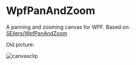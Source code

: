# WpfPanAndZoom

A panning and zooming canvas for WPF. Based on: [SEilers/WpfPanAndZoom](https://github.com/SEilers/WpfPanAndZoom)

Old picture:

![canvasclip](https://user-images.githubusercontent.com/5823001/50810436-ecccf800-1309-11e9-9dc9-7f07fdfe29e2.gif)
